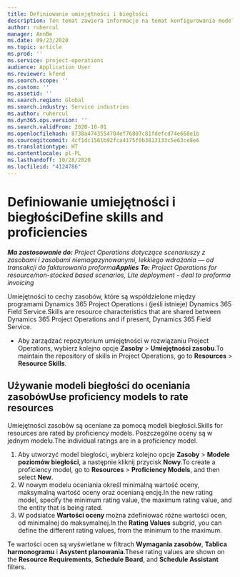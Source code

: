 ```yaml
---
title: Definiowanie umiejętności i biegłości
description: Ten temat zawiera informacje na temat konfigurowania modeli umiejętności w celu oceny zasobów.
author: ruhercul
manager: AnnBe
ms.date: 09/23/2020
ms.topic: article
ms.prod: ''
ms.service: project-operations
audience: Application User
ms.reviewer: kfend
ms.search.scope: ''
ms.custom: ''
ms.assetid: ''
ms.search.region: Global
ms.search.industry: Service industries
ms.author: ruhercul
ms.dyn365.ops.version: ''
ms.search.validFrom: 2020-10-01
ms.openlocfilehash: 8738a4743554704ef76807c81fdefcd74e668e1b
ms.sourcegitcommit: 4cf1dc1561b92fca4175f0b3813133c5e63ce8e6
ms.translationtype: HT
ms.contentlocale: pl-PL
ms.lasthandoff: 10/28/2020
ms.locfileid: "4124786"
---
```

# <a name="define-skills-and-proficiencies"></a><span data-ttu-id="255cb-103">Definiowanie umiejętności i biegłości</span><span class="sxs-lookup"><span data-stu-id="255cb-103">Define skills and proficiencies</span></span>

<span data-ttu-id="255cb-104">_**Ma zastosowanie do:** Project Operations dotyczące scenariuszy z zasobami i zasobami niemagazynowanymi, lekkiego wdrażania — od transakcji do fakturowania proforma_</span><span class="sxs-lookup"><span data-stu-id="255cb-104">_**Applies To:** Project Operations for resource/non-stocked based scenarios, Lite deployment - deal to proforma invoicing_</span></span>

<span data-ttu-id="255cb-105">Umiejętności to cechy zasobów, które są współdzielone między programami Dynamics 365 Project Operations i (jeśli istnieje) Dynamics 365 Field Service.</span><span class="sxs-lookup"><span data-stu-id="255cb-105">Skills are resource characteristics that are shared between Dynamics 365 Project Operations and if present, Dynamics 365 Field Service.</span></span> 

- <span data-ttu-id="255cb-106">Aby zarządzać repozytorium umiejętności w rozwiązaniu Project Operations, wybierz kolejno opcje **Zasoby** \> **Umiejętności zasobu**.</span><span class="sxs-lookup"><span data-stu-id="255cb-106">To maintain the repository of skills in Project Operations, go to **Resources** \> **Resource Skills**.</span></span> 

## <a name="use-proficiency-models-to-rate-resources"></a><span data-ttu-id="255cb-107">Używanie modeli biegłości do oceniania zasobów</span><span class="sxs-lookup"><span data-stu-id="255cb-107">Use proficiency models to rate resources</span></span>

<span data-ttu-id="255cb-108">Umiejętności zasobów są oceniane za pomocą modeli biegłości.</span><span class="sxs-lookup"><span data-stu-id="255cb-108">Skills for resources are rated by proficiency models.</span></span> <span data-ttu-id="255cb-109">Poszczególne oceny są w jednym modelu.</span><span class="sxs-lookup"><span data-stu-id="255cb-109">The individual ratings are in a proficiency model.</span></span> 

1. <span data-ttu-id="255cb-110">Aby utworzyć model biegłości, wybierz kolejno opcje **Zasoby** \> **Modele poziomów biegłości**, a następnie kliknij przycisk **Nowy**.</span><span class="sxs-lookup"><span data-stu-id="255cb-110">To create a proficiency model, go to **Resources** \> **Proficiency Models**, and then select **New**.</span></span>
2. <span data-ttu-id="255cb-111">W nowym modelu oceniania określ minimalną wartość oceny, maksymalną wartość oceny oraz ocenianą encję.</span><span class="sxs-lookup"><span data-stu-id="255cb-111">In the new rating model, specify the minimum rating value, the maximum rating value, and the entity that is being rated.</span></span>
3. <span data-ttu-id="255cb-112">W podsiatce **Wartości oceny** można zdefiniować różne wartości ocen, od minimalnej do maksymalnej.</span><span class="sxs-lookup"><span data-stu-id="255cb-112">In the **Rating Values** subgrid, you can define the different rating values, from the minimum to the maximum.</span></span>


<span data-ttu-id="255cb-113">Te wartości ocen są wyświetlane w filtrach **Wymagania zasobów**, **Tablica harmonogramu** i **Asystent planowania**.</span><span class="sxs-lookup"><span data-stu-id="255cb-113">These rating values are shown on the **Resource Requirements**, **Schedule Board**, and **Schedule Assistant** filters.</span></span>
